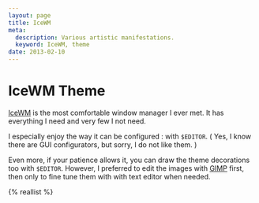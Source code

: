 ```yaml
---
layout: page
title: IceWM
meta:
  description: Various artistic manifestations.
  keyword: IceWM, theme
date: 2013-02-10
---
```


# IceWM Theme

[IceWM](http://www.icewm.org/) is the most comfortable window manager I ever met. It has everything I need and very few I not need.

I especially enjoy the way it can be configured : with ``$EDITOR``. ( Yes, I know there are GUI configurators, but sorry, I do not like them. )

Even more, if your patience allows it, you can draw the theme decorations too with ``$EDITOR``. However, I preferred to edit the images with [GIMP](http://gimp.org/)
first, then only to fine tune them with with text editor when needed.

{% reallist %}
